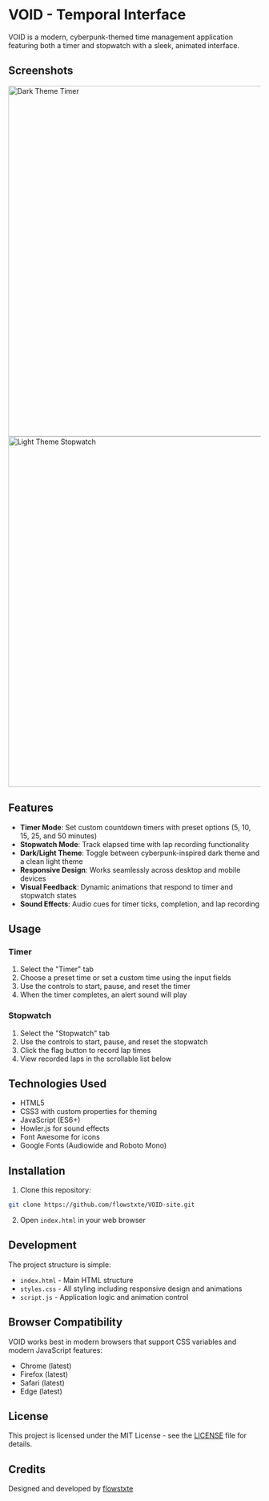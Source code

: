 # VOID - Temporal Interface

VOID is a modern, cyberpunk-themed time management application featuring both a timer and stopwatch with a sleek, animated interface.

## Screenshots

<img src="https://iili.io/3c6Lxqb.png" alt="Dark Theme Timer" width="700">
<img src="https://iili.io/3c6LnLu.png" alt="Light Theme Stopwatch" width="700">

## Features

- **Timer Mode**: Set custom countdown timers with preset options (5, 10, 15, 25, and 50 minutes)
- **Stopwatch Mode**: Track elapsed time with lap recording functionality
- **Dark/Light Theme**: Toggle between cyberpunk-inspired dark theme and a clean light theme
- **Responsive Design**: Works seamlessly across desktop and mobile devices
- **Visual Feedback**: Dynamic animations that respond to timer and stopwatch states
- **Sound Effects**: Audio cues for timer ticks, completion, and lap recording

## Usage

### Timer

1. Select the "Timer" tab
2. Choose a preset time or set a custom time using the input fields
3. Use the controls to start, pause, and reset the timer
4. When the timer completes, an alert sound will play

### Stopwatch

1. Select the "Stopwatch" tab
2. Use the controls to start, pause, and reset the stopwatch
3. Click the flag button to record lap times
4. View recorded laps in the scrollable list below

## Technologies Used

- HTML5
- CSS3 with custom properties for theming
- JavaScript (ES6+)
- Howler.js for sound effects
- Font Awesome for icons
- Google Fonts (Audiowide and Roboto Mono)

## Installation

1. Clone this repository:

```bash
git clone https://github.com/flowstxte/VOID-site.git
```

2. Open `index.html` in your web browser

## Development

The project structure is simple:

- `index.html` - Main HTML structure
- `styles.css` - All styling including responsive design and animations
- `script.js` - Application logic and animation control

## Browser Compatibility

VOID works best in modern browsers that support CSS variables and modern JavaScript features:

- Chrome (latest)
- Firefox (latest)
- Safari (latest)
- Edge (latest)

## License

This project is licensed under the MIT License - see the [LICENSE](LICENSE) file for details.

## Credits

Designed and developed by [flowstxte](https://github.com/flowstxte)
